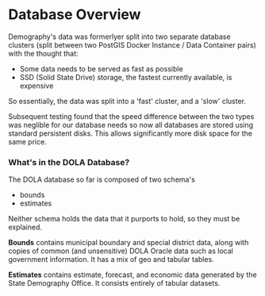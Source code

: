 # Database Overview

Demography's data was formerlyer split into two separate database clusters (split between two PostGIS Docker Instance / Data Container pairs) with the thought that:
- Some data needs to be served as fast as possible
- SSD (Solid State Drive) storage, the fastest currently available, is expensive

So essentially, the data was split into a 'fast' cluster, and a 'slow' cluster. 

Subsequent testing found that the speed difference between the two types was neglible for our database needs so now all databases are stored using standard persistent disks. This allows significantly more disk space for the same price.

### What's in the DOLA Database?

The DOLA database so far is composed of two schema's
- bounds
- estimates

Neither schema holds the data that it purports to hold, so they must be explained.

**Bounds** contains municipal boundary and special district data, along with copies of common (and unsensitive) DOLA Oracle data such as local government information.  It has a mix of geo and tabular tables.

**Estimates** contains estimate, forecast, and economic data generated by the State Demography Office.  It consists entirely of tabular datasets.

